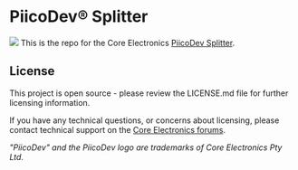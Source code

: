 # PiicoDev® Splitter
![](https://core-electronics.com.au/media/catalog/product/c/e/ce08535-piicodev-splitter.jpg)
This is the repo for the Core Electronics [PiicoDev Splitter](https://core-electronics.com.au/catalog/product/view/sku/CE08535).


## License
This project is open source - please review the LICENSE.md file for further licensing information.

If you have any technical questions, or concerns about licensing, please contact technical support on the [Core Electronics forums](https://forum.core-electronics.com.au/).

*\"PiicoDev\" and the PiicoDev logo are trademarks of Core Electronics Pty Ltd.*
